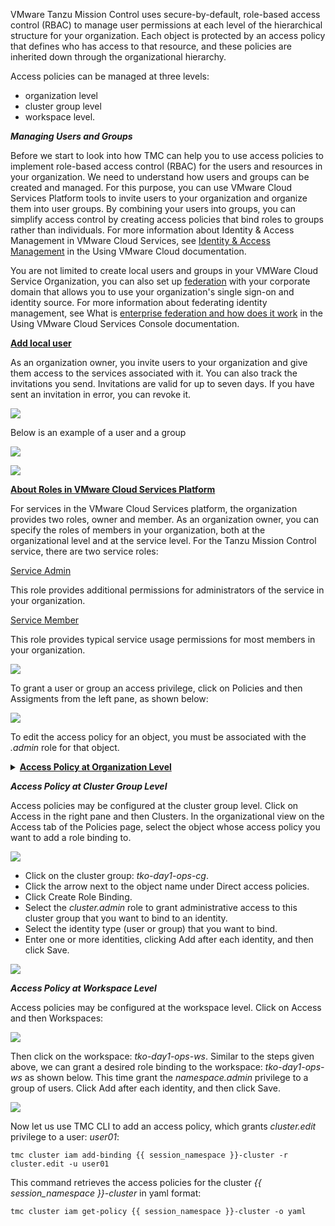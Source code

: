 
VMware Tanzu Mission Control uses secure-by-default, role-based access control (RBAC) to manage user permissions at each level of the hierarchical structure for your organization. Each object is protected by an access policy that defines who has access to that resource, and these policies are inherited down through the organizational hierarchy.

Access policies can be managed at three levels:

* organization level
* cluster group level 
* workspace level.

***Managing Users and Groups***

Before we start to look into how TMC can help you to use access policies to implement role-based access control (RBAC) for the users and resources in your organization. We need to understand how users and groups can be created and managed. For this purpose, you can use VMware Cloud Services Platform tools to invite users to your organization and organize them into user groups. 
By combining your users into groups, you can simplify access control by creating access policies that bind roles to groups rather than individuals. For more information about Identity & Access Management in VMware Cloud Services, see [Identity & Access Management](https://docs.vmware.com/en/VMware-Cloud-services/services/Using-VMware-Cloud-Services/GUID-D8316607-FE94-4DBA-9712-5CAD4DE885B5.html) in the Using VMware Cloud documentation.

You are not limited to create local users and groups in your VMWare Cloud Service Organization, you can also set up <ins>federation</ins> with your corporate domain that allows you to use your organization's single sign-on and identity source. For more information about federating identity management, see What is [enterprise federation and how does it work](https://docs.vmware.com/en/VMware-Cloud-services/services/setting-up-enterprise-federation-cloud-services/GUID-76FAECB3-CFAA-461E-B9C9-2A49C39CD17F.html) in the Using VMware Cloud Services Console documentation.

<ins>**Add local user**</ins> 

As an organization owner, you invite users to your organization and give them access to the services associated with it. You can also track the invitations you send. Invitations are valid for up to seven days. If you have sent an invitation in error, you can revoke it.

![](./images/csp-adduser.png)

Below is an example of a user and a group

![](./images/csp-users.png)

![](./images/csp-groups.png)

<ins>**About Roles in VMware Cloud Services Platform**</ins>

For services in the VMware Cloud Services platform, the organization provides two roles, owner and member. As an organization owner, you can specify the roles of members in your organization, both at the organizational level and at the service level. For the Tanzu Mission Control service, there are two service roles:

<ins>Service Admin</ins>

This role provides additional permissions for administrators of the service in your organization.

<ins>Service Member</ins>

This role provides typical service usage permissions for most members in your organization.

![](./images/csp-roles.png)

To grant a user or group an access privilege, click on Policies and then Assigments from the left pane, as shown below:

![](./images/policies.png)

To edit the access policy for an object, you must be associated with the *.admin* role for that object.

<details>
  <summary><b><u>Access Policy at Organization Level</u></b></summary>
  <p>
  Access policies may be configured at the organization level either using TMC Console or TMC CLI . 
  </p>
    <details>
    <summary><b>TMC Console</b></summary>
    <p>

* Click on Access then the root organization in the left pane.
* In the organizational view on the Access tab of the Policies page, select the object whose access policy you want to add a role binding to.

![](./images/policy-org.png)

- Click on the organization:  *Partner - Tanzu SE Americas*
- Click the arrow next to the object name *Partner - Tanzu SE Americas* under Direct access policies.
- Click Create Role Binding.
- Select the *cluster.admin* role to grant administrative access to this cluster group that you want to bind to an identity.
- Select the identity type (user or group) that you want to bind.
- Enter one or more identities, clicking Add after each identity, and then click Save.
    </p> 
    </details>
    <details>
    <summary><b>TMC CLI</b></summary>
    <p>

    ```execute-1
    tmc organization iam add-binding --permission cluster.edit -u user01 
    ```
    </p> 
    </details>

</details>


***Access Policy at Cluster Group Level***

Access policies may be configured at the cluster group level. Click on 
Access in the right pane and then Clusters.
In the organizational view on the Access tab of the Policies page, select the object whose access policy you want to add a role binding to.

![](./images/policy-access-cg-1.png)

- Click on the cluster group:  *tko-day1-ops-cg*. 
- Click the arrow next to the object name under Direct access policies.
- Click Create Role Binding.
- Select the *cluster.admin* role to grant administrative access to this cluster group that you want to bind to an identity.
- Select the identity type (user or group) that you want to bind.
- Enter one or more identities, clicking Add after each identity, and then click Save.

![](./images/policy-access-cg-2.png)

***Access Policy  at Workspace Level***

Access policies may be configured at the workspace level. Click on Access and then Workspaces:

![](./images/policy-access-ws-1.png)

Then click on the workspace: *tko-day1-ops-ws*. Similar to the steps given above, we can grant a desired
role binding to the workspace:  *tko-day1-ops-ws* as shown below. 
This time grant the *namespace.admin* privilege to a group of users. 
 Click Add after each identity, and then click Save.

![](./images/policy-access-ws-2.png)


[//]: # (This is a comment line)
Now let us use TMC CLI to add an access policy, which
grants *cluster.edit* privilege to a user: *user01*: 
```execute-1
tmc cluster iam add-binding {{ session_namespace }}-cluster -r cluster.edit -u user01 
```

This command retrieves the access policies for the cluster *{{ session_namespace }}-cluster* in yaml format:
```execute-1
tmc cluster iam get-policy {{ session_namespace }}-cluster -o yaml
```
